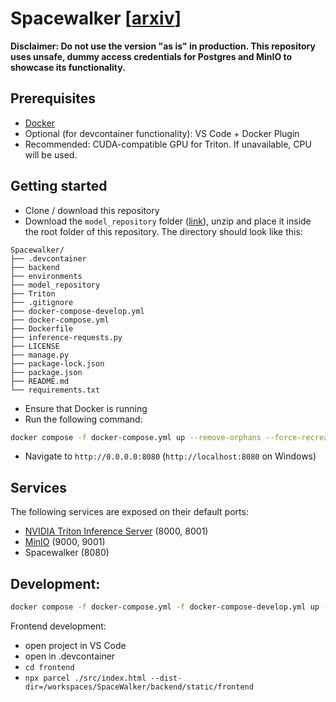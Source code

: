 # Spacewalker \[[arxiv](https://arxiv.org/abs/2409.16793)\]


__Disclaimer: Do not use the version "as is" in production. This repository uses unsafe, dummy access credentials for Postgres and MinIO to showcase its functionality.__

## Prerequisites
- [Docker](https://www.docker.com/get-started/)
- Optional (for devcontainer functionality): VS Code + Docker Plugin
- Recommended: CUDA-compatible GPU for Triton. If unavailable, CPU will be used.

## Getting started

- Clone / download this repository
- Download the `model_repository` folder ([link](https://drive.google.com/file/d/1uBhl4AGDSbxDxMzA2hMVwoC-MMO93nJw/view?usp=share_link)), unzip and place it inside the root folder of this repository. The directory should look like this:
```
Spacewalker/
├── .devcontainer
├── backend
├── environments
├── model_repository
├── Triton
├── .gitignore
├── docker-compose-develop.yml
├── docker-compose.yml
├── Dockerfile
├── inference-requests.py
├── LICENSE
├── manage.py
├── package-lock.json
├── package.json
├── README.md
└── requirements.txt
```
- Ensure that Docker is running
- Run the following command:

```bash
docker compose -f docker-compose.yml up --remove-orphans --force-recreate
```

- Navigate to `http://0.0.0.0:8080` (`http://localhost:8080` on Windows)

## Services
The following services are exposed on their default ports:
- [NVIDIA Triton Inference Server](https://www.nvidia.com/en-us/ai-data-science/products/triton-inference-server/) (8000, 8001)
- [MinIO](https://min.io) (9000, 9001)
- Spacewalker (8080)

## Development:
```bash
docker compose -f docker-compose.yml -f docker-compose-develop.yml up --remove-orphans --force-recreate
```

Frontend development:
- open project in VS Code
- open in .devcontainer
- ```cd frontend```
- ```npx parcel ./src/index.html --dist-dir=/workspaces/SpaceWalker/backend/static/frontend```
